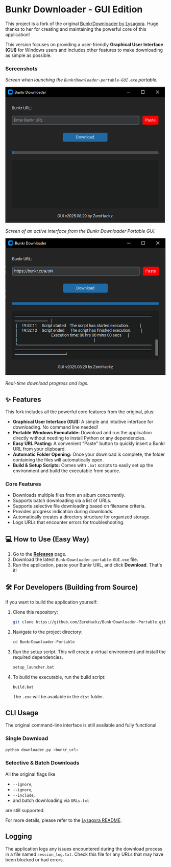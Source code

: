 # Bunkr Downloader - GUI Edition

This project is a fork of the original [BunkrDownloader by Lysagxra](https://github.com/Lysagxra/BunkrDownloader). Huge thanks to her for creating and maintaining the powerful core of this application!

This version focuses on providing a user-friendly **Graphical User Interface (GUI)** for Windows users and includes other features to make downloading as simple as possible.

### Screenshots
*Screen when launching the `BunkrDownloader-portable-GUI.exe` portable.*

![Bunkr Downloader GUI](screenshots/screenshot-001.PNG)

*Screen of an active interface from the Bunkr Downloader Portable GUI.*

![Download in progress](screenshots/screenshot-002.PNG)

*Real-time download progress and logs.*

## ✨ Features

This fork includes all the powerful core features from the original, plus:

*   **Graphical User Interface (GUI):** A simple and intuitive interface for downloading. No command line needed!
*   **Portable Windows Executable:** Download and run the application directly without needing to install Python or any dependencies.
*   **Easy URL Pasting:** A convenient "Paste" button to quickly insert a Bunkr URL from your clipboard.
*   **Automatic Folder Opening:** Once your download is complete, the folder containing the files will automatically open.
*   **Build & Setup Scripts:** Comes with `.bat` scripts to easily set up the environment and build the executable from source.

### Core Features

- Downloads multiple files from an album concurrently.
- Supports batch downloading via a list of URLs.
- Supports selective file downloading based on filename criteria.
- Provides progress indication during downloads.
- Automatically creates a directory structure for organized storage.
- Logs URLs that encounter errors for troubleshooting.

## 💻 How to Use (Easy Way)

1.  Go to the [**Releases**](https://github.com/ZeroHackz/BunkrDownloader-Portable/releases) page.
2.  Download the latest `BunkrDownloader-portable-GUI.exe` file.
3.  Run the application, paste your Bunkr URL, and click **Download**. That's it!

## 🛠️ For Developers (Building from Source)

If you want to build the application yourself:

1.  Clone this repository:
    ```bash
    git clone https://github.com/ZeroHackz/BunkrDownloader-Portable.git
    ```
2.  Navigate to the project directory:
    ```bash
    cd BunkrDownloader-Portable
    ```
3.  Run the setup script. This will create a virtual environment and install the required dependencies.
    ```bat
    setup_launcher.bat
    ```
4.  To build the executable, run the build script:
    ```bat
    build.bat
    ```
    The `.exe` will be available in the `dist` folder.

## CLI Usage

The original command-line interface is still available and fully functional.

### Single Download

```bash
python downloader.py <bunkr_url>
```

### Selective & Batch Downloads

All the original flags like
* `--ignore`, 
* `--ignore`,
* `--include`,
*  and batch downloading via `URLs.txt` 

are still supported.
 
For more details, please refer to the [Lysagxra README](https://github.com/Lysagxra/BunkrDownloader/blob/main/README.md).

## Logging

The application logs any issues encountered during the download process in a file named `session_log.txt`. Check this file for any URLs that may have been blocked or had errors.
